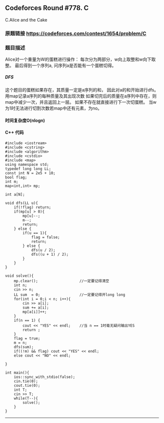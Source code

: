 ## Codeforces Round #778. C
C.Alice and the Cake
### 原题链接 https://codeforces.com/contest/1654/problem/C

### 题目描述
Alice对一个重量为W的蛋糕进行操作：
每次分为两部分，w向上取整和w向下取整。
最后得到一个序列a,
问序列a是否能有一个蛋糕切得。
##### DFS
这个题目的蛋糕如果存在，其质量一定是a序列的和，
因此对a的和开始进行dfs。
用map记录a序列的每种质量及其出现次数
如果切完后的质量在a序列中存在，则map中减少一次，并且返回上一层。
如果不存在就直接进行下一次切蛋糕。
当w为1时无法进行切割次数若map中还有元素，为no。

#### 时间复杂度O(nlogn)


#### C++ 代码
```
#include <iostream>
#include <cstring>
#include <algorithm>
#include <cstdio>
#include <map>
using namespace std;
typedef long long LL;
const int N = 2e5 + 10;
bool flag;          
int m;
map<int,int> mp;

int a[N];

void dfs(LL u){
	if(!flag) return;
	if(mp[u] > 0){
		mp[u]--;
		m--;
		return;
	} else {
		if(u == 1){
			flag = false;
			return;
		} else {
			dfs(u / 2);
			dfs((u + 1) / 2);
		}
	}
}

void solve(){
	mp.clear();                   //一定要记得清空
	int n;
	cin >> n;
	LL sum  = 0;			      //一定要记得开long long
	for(int i = 0;i < n; i++){
		cin >> a[i];
		sum += a[i];
		mp[a[i]]++;
	} 
	if(n == 1) {
		cout << "YES" << endl;    //当 n == 1时毫无疑问输出YES
 		return ;
	}
	flag = true;
	m = n;
	dfs(sum);
	if((!m) && flag) cout << "YES" << endl;
	else cout << "NO" << endl;
	
}

int main(){
	ios::sync_with_stdio(false);
	cin.tie(0);
	cout.tie(0);
	int T;
	cin >> T;
	while(T--){
		solve();
	}
}
```

----------